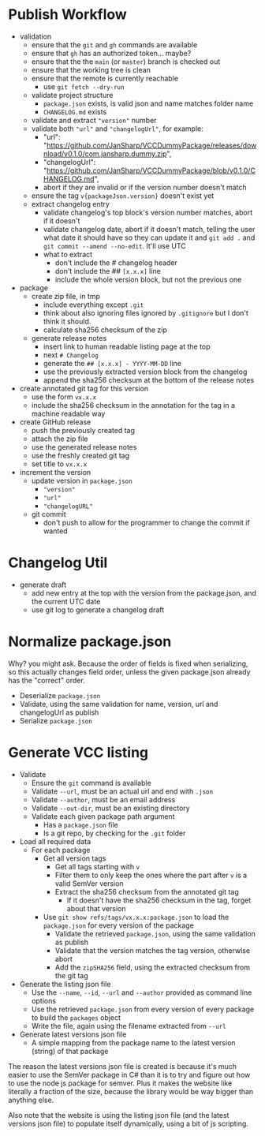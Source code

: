 
# Publish Workflow

- validation
  - ensure that the `git` and `gh` commands are available
  - ensure that `gh` has an authorized token... maybe?
  - ensure that the the `main` (or `master`) branch is checked out
  - ensure that the working tree is clean
  - ensure that the remote is currently reachable
    - use `git fetch --dry-run`
  - validate project structure
    - `package.json` exists, is valid json and name matches folder name
    - `CHANGELOG.md` exists
  - validate and extract `"version"` number
  - validate both `"url"` and `"changelogUrl"`, for example:
    - "url": "https://github.com/JanSharp/VCCDummyPackage/releases/download/v0.1.0/com.jansharp.dummy.zip",
    - "changelogUrl": "https://github.com/JanSharp/VCCDummyPackage/blob/v0.1.0/CHANGELOG.md",
    - abort if they are invalid or if the version number doesn't match
  - ensure the tag `v{packageJson.version}` doesn't exist yet
  - extract changelog entry
    - validate changelog's top block's version number matches, abort if it doesn't
    - validate changelog date, abort if it doesn't match, telling the user what date it should have so they can update it and `git add .` and `git commit --amend --no-edit`. It'll use UTC
    - what to extract
      - don't include the # changelog header
      - don't include the ## `[x.x.x]` line
      - include the whole version block, but not the previous one
- package
  - create zip file, in tmp
    - include everything except `.git`
    - think about also ignoring files ignored by `.gitignore` but I don't think it should.
    - calculate sha256 checksum of the zip
  - generate release notes
    - insert link to human readable listing page at the top
    - next `# Changelog`
    - generate the `## [x.x.x] - YYYY-MM-DD` line
    - use the previously extracted version block from the changelog
    - append the sha256 checksum at the bottom of the release notes
- create annotated git tag for this version
  - use the form `vx.x.x`
  - include the sha256 checksum in the annotation for the tag in a machine readable way
- create GitHub release
  - push the previously created tag
  - attach the zip file
  - use the generated release notes
  - use the freshly created git tag
  - set title to `vx.x.x`
- increment the version
  - update version in `package.json`
    - `"version"`
    - `"url"`
    - `"changelogURL"`
  - git commit
    - don't push to allow for the programmer to change the commit if wanted

# Changelog Util

- generate draft
  - add new entry at the top with the version from the package.json, and the current UTC date
  - use git log to generate a changelog draft

# Normalize package.json

Why? you might ask. Because the order of fields is fixed when serializing, so this actually changes field order, unless the given package.json already has the "correct" order.

- Deserialize `package.json`
- Validate, using the same validation for name, version, url and changelogUrl as publish
- Serialize `package.json`

# Generate VCC listing

- Validate
  - Ensure the `git` command is available
  - Validate `--url`, must be an actual url and end with `.json`
  - Validate `--author`, must be an email address
  - Validate `--out-dir`, must be an existing directory
  - Validate each given package path argument
    - Has a `package.json` file
    - Is a git repo, by checking for the `.git` folder
- Load all required data
  - For each package
    - Get all version tags
      - Get all tags starting with `v`
      - Filter them to only keep the ones where the part after `v` is a valid SemVer version
      - Extract the sha256 checksum from the annotated git tag
        - If it doesn't have the sha256 checksum in the tag, forget about that version
    - Use `git show refs/tags/vx.x.x:package.json` to load the `package.json` for every version of the package
      - Validate the retrieved `package.json`, using the same validation as publish
      - Validate that the version matches the tag version, otherwise abort
      - Add the `zipSHA256` field, using the extracted checksum from the git tag
- Generate the listing json file
  - Use the `--name`, `--id`, `--url` and `--author` provided as command line options
  - Use the retrieved `package.json` from every version of every package to build the `packages` object
  - Write the file, again using the filename extracted from `--url`
- Generate latest versions json file
  - A simple mapping from the package name to the latest version (string) of that package

The reason the latest versions json file is created is because it's much easier to use the SemVer package in C# than it is to try and figure out how to use the node js package for semver. Plus it makes the website like literally a fraction of the size, because the library would be way bigger than anything else.

Also note that the website is using the listing json file (and the latest versions json file) to populate itself dynamically, using a bit of js scripting.
